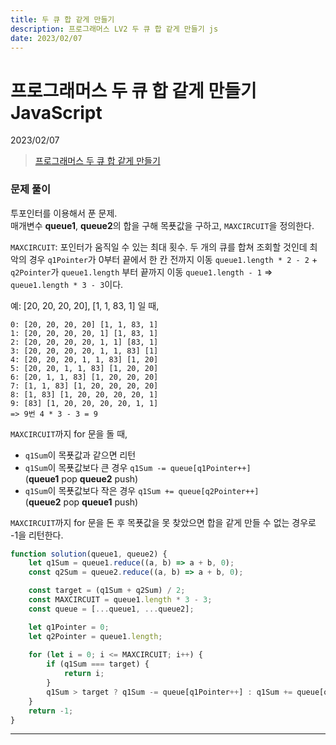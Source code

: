 ```yaml
---
title: 두 큐 합 같게 만들기
description: 프로그래머스 LV2 두 큐 합 같게 만들기 js
date: 2023/02/07
---
```


# 프로그래머스 두 큐 합 같게 만들기 JavaScript
<div class="flex justify-end text-sm">2023/02/07</div>

> <a href="https://school.programmers.co.kr/learn/courses/30/lessons/118667" target="_blank" class="font-bold">프로그래머스 두 큐 합 같게 만들기</a>

### 문제 풀이
투포인터를 이용해서 푼 문제.   
매개변수 **queue1**, **queue2**의 합을 구해 목푯값을 구하고, `MAXCIRCUIT`을 정의한다.  

`MAXCIRCUIT`: 포인터가 움직일 수 있는 최대 횟수. 두 개의 큐를 합쳐 조회할 것인데 최악의 경우 `q1Pointer`가 0부터 끝에서 한 칸 전까지 이동 `queue1.length * 2 - 2` + `q2Pointer`가 `queue1.length` 부터 끝까지 이동 `queue1.length - 1` => `queue1.length * 3 - 3`이다.   

예: \[20, 20, 20, 20], \[1, 1, 83, 1] 일 때,  

    0: [20, 20, 20, 20] [1, 1, 83, 1]  
    1: [20, 20, 20, 20, 1] [1, 83, 1]  
    2: [20, 20, 20, 20, 1, 1] [83, 1]  
    3: [20, 20, 20, 20, 1, 1, 83] [1]  
    4: [20, 20, 20, 1, 1, 83] [1, 20]  
    5: [20, 20, 1, 1, 83] [1, 20, 20]  
    6: [20, 1, 1, 83] [1, 20, 20, 20]  
    7: [1, 1, 83] [1, 20, 20, 20, 20]  
    8: [1, 83] [1, 20, 20, 20, 20, 1]  
    9: [83] [1, 20, 20, 20, 20, 1, 1]  
    => 9번 4 * 3 - 3 = 9


`MAXCIRCUIT`까지 for 문을 돌 때, 
- `q1Sum`이 목푯값과 같으면 리턴 
- `q1Sum`이 목푯값보다 큰 경우 `q1Sum -= queue[q1Pointer++]`  
(**queue1** pop **queue2** push)
- `q1Sum`이 목푯값보다 작은 경우 `q1Sum += queue[q2Pointer++]`  
(**queue2** pop **queue1** push)

`MAXCIRCUIT`까지 for 문을 돈 후 목푯값을 못 찾았으면 합을 같게 만들 수 없는 경우로 -1을 리턴한다.

```js
function solution(queue1, queue2) {
    let q1Sum = queue1.reduce((a, b) => a + b, 0);
    const q2Sum = queue2.reduce((a, b) => a + b, 0);

    const target = (q1Sum + q2Sum) / 2;
    const MAXCIRCUIT = queue1.length * 3 - 3;
    const queue = [...queue1, ...queue2];

    let q1Pointer = 0;
    let q2Pointer = queue1.length;
    
    for (let i = 0; i <= MAXCIRCUIT; i++) {
        if (q1Sum === target) {
            return i;
        }
        q1Sum > target ? q1Sum -= queue[q1Pointer++] : q1Sum += queue[q2Pointer++];
    }
    return -1;
}
```

---